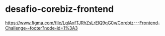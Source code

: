 # desafio-corebiz-frontend
https://www.figma.com/file/LqlAxfTJRhZsLrElQ9qG0v/Corebiz---Frontend-Challenge--footer?node-id=1%3A3

